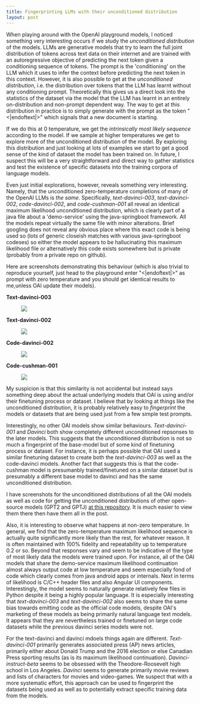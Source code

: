 ```yaml
---
title: Fingerprinting LLMs with their unconditioned distribution
layout: post
---
```


When playing around with the OpenAI playground models, I noticed something very interesting occurs if we study the *unconditioned distribution* of the models. LLMs are generative models that try to learn the full joint distribution of tokens across text data on their internet and are trained with an autoregressive objective of predicting the next token given a conditioning sequence of tokens. The prompt is the 'conditioning' on the LLM which it uses to infer the context before predicting the next token in this context. However, it is also possible to get at the *unconditioned distribution*, i.e. the distribution over tokens that the LLM has learnt without any conditioning prompt. Theoretically this gives us a direct look into the statistics of the dataset via the model that the LLM has learnt in an entirely on-distribution and non-prompt dependent way. The way to get at this distribution in practice is to simply generate with the prompt as the token "\<\|endoftext\|\>" which signals that a new document is starting. 

If we do this at 0 temperature, we get the *intrinsically most likely sequence* according to the model. If we sample at higher temperatures we get to explore more of the unconditioned distribution of the model. By exploring this distribution and just looking at lots of examples we start to get a good sense of the kind of dataset the model has been trained on. In future, I suspect this will be a very straightforward and direct way to gather statistics and test the existence of specific datasets into the training corpora of language models.

Even just initial explorations, however, reveals something very interesting. Namely, that the unconditioned zero-temperature completions of many of the OpenAI LLMs is *the same*. Specifically, *text-davinci-003*, *text-davinci-002*, *code-davinci-002*, and *code-cushman-001* all reveal an identical maximum likelihood unconditioned distribution, which is clearly part of a java file about a 'demo-service' using the java-springboot framework. All the models repeat virtually the same file with minor alterations. Brief googling does not reveal any obvious place where this exact code is being used so (lots of generic closeish matches with various java-springboot codeses) so either the model appears to be hallucinating this maximum likelihood file or alternatively this code exists somewhere but is private (probably from a private repo on github).

Here are screenshots demonstrating this behaviour (which is also trivial to reproduce yourself, just head to the playground enter "\<\|endoftext\|\>" as prompt with zero temperature and you should get identical results to me,unless OAI update their models).

**Text-davinci-003**

<figure style="width: 120%"> <img src="{{ site.url }}{{ site.baseurl }}/assets/figures/fingerprinting_LLMS/text_davinci_003.png"> <figcaption><em></em></figcaption></figure> 

**Text-davinci-002**

<figure style="width: 120%"> <img src="{{ site.url }}{{ site.baseurl }}/assets/figures/fingerprinting_LLMS/text_davinci_002.png"> <figcaption><em></em></figcaption></figure> 

**Code-davinci-002**

<figure style="width: 120%"> <img src="{{ site.url }}{{ site.baseurl }}/assets/figures/fingerprinting_LLMS/code_davinci_002.png"> <figcaption><em></em></figcaption></figure> 

**Code-cushman-001**

<figure style="width: 120%"> <img src="{{ site.url }}{{ site.baseurl }}/assets/figures/fingerprinting_LLMS/code_cushman_001.png"> <figcaption><em></em></figcaption></figure> 

My suspicion is that this similarity is not accidental but instead says something deep about the actual underlying models that OAI is using and/or their finetuning process or dataset. I believe that by looking at things like the unconditioned distribution, it is probably relatively easy to *fingerprint* the models or datasets that are being used just from a few simple test prompts. 

Interestingly, no other OAI models show similar behaviours. *Text-davinci-001* and *Davinci* both show completely different unconditioned repsonses to the later models. This suggests that the unconditioned distribution is not so much a fingerprint of the base-model but of some kind of finetuning process or dataset. For instance, it is perhaps possible that OAI used a similar finetuning dataset to create both the *text-davinci-003* as well as the code-davinci models. Another fact that suggests this is that the code-cushman model is presumanbly trained/finetuned on a similar dataset but is presumably a different base model to davinci and has the same unconditioned distribution.

I have screenshots for the unconditioned distributions of all the OAI models as well as code for getting the unconditioned distributions of other open-source models (GPT2 and GPTJ) [at this repository](https://github.com/BerenMillidge/fingerprinting_LLMs). It is much easier to view them there then have them all in the post.

Also, it is interesting to observe what happens at non-zero temperature. In general, we find that the zero-temperature maximum likelihood sequence is actually quite significantly more likely than the rest, for whatever reason. It is often maintained with 100% fidelity and repeatability up to temperature 0.2 or so. Beyond that responses vary and seem to be indicative of the type of most likely data the models were trained upon. For instance, all of the OAI models that share the demo-service maximum likelihood continuation almost always output code at low temperature and seem especially fond of code which clearly comes from java android apps or internals. Next in terms of likelihood is C/C++ header files and also Angular UI components. Interestingly, the model seems to naturally generate relatively few files in Python despite it being a highly popular language. It is especially interesting that *text-davinci-003* and *text-davinci-002* also seems to share the same bias towards emitting code as the official code models, despite OAI's marketing of these models as being primarily natural language text models. It appears that they are nevertheless trained or finetuned on large code datasets while the previous davinci series models were not.

For the text-davinci and davinci mdoels things again are different. *Text-davinci-001* primarily generates associated press (AP) news articles, primarily either about Donald Trump and the 2016 election or else Canadian Press sporting results (as is its maximum likelihood continuation). *Davinci-instruct-beta* seems to be obsessed with the Theodore-Roosevelt high school in Los Angeles. *Davinci* seems to generate primarily movie reviews and lists of characters for movies and video-games. We suspect that with a more systematic effort, this approach can be used to fingerprint the datasets being used as well as to potentially extract specific training data from the models. 
